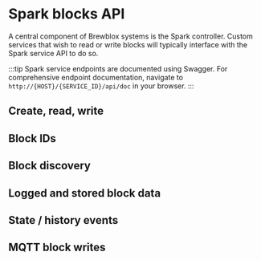 # Spark blocks API

A central component of Brewblox systems is the Spark controller.
Custom services that wish to read or write blocks will typically interface with the Spark service API to do so.

:::tip
Spark service endpoints are documented using Swagger.
For comprehensive endpoint documentation, navigate to `http://{HOST}/{SERVICE_ID}/api/doc` in your browser.
:::

## Create, read, write



## Block IDs

## Block discovery

## Logged and stored block data

## State / history events

## MQTT block writes
